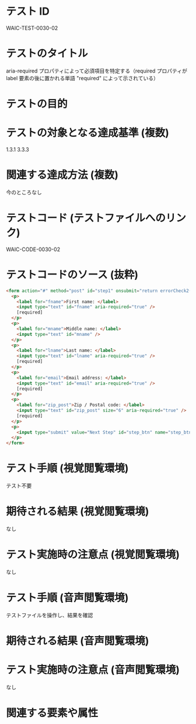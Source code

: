 

# テスト ID
WAIC-TEST-0030-02

# テストのタイトル
aria-required プロパティによって必須項目を特定する（required プロパティが label 要素の後に置かれる単語 "required" によって示されている）

# テストの目的


# テストの対象となる達成基準 (複数)
1.3.1
3.3.3

# 関連する達成方法 (複数)
今のところなし

# テストコード (テストファイルへのリンク)
WAIC-CODE-0030-02

# テストコードのソース (抜粋)
```html
<form action="#" method="post" id="step1" onsubmit="return errorCheck2()">
  <p>
    <label for="fname">First name: </label>
    <input type="text" id="fname" aria-required="true" />
    [required]
  </p>
  <p>
    <label for="mname">Middle name: </label>
    <input type="text" id="mname" />
  </p>
  <p>
    <label for="lname">Last name: </label>
    <input type="text" id="lname" aria-required="true" />
    [required]
  </p>
  <p>
    <label for="email">Email address: </label>
    <input type="text" id="email" aria-required="true" />
    [required]
  </p>
  <p>
    <label for="zip_post">Zip / Postal code: </label>
    <input type="text" id="zip_post" size="6" aria-required="true" />
    [required]
  </p>
  <p>
    <input type="submit" value="Next Step" id="step_btn" name="step_btn" />
  </p>
</form> 
```
# テスト手順 (視覚閲覧環境)
テスト不要

# 期待される結果 (視覚閲覧環境)
なし

# テスト実施時の注意点 (視覚閲覧環境)
なし

# テスト手順 (音声閲覧環境)
テストファイルを操作し、結果を確認

# 期待される結果 (音声閲覧環境)


# テスト実施時の注意点 (音声閲覧環境)
なし

# 関連する要素や属性



